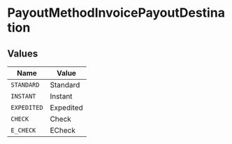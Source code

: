 # PayoutMethodInvoicePayoutDestination


## Values

| Name        | Value       |
| ----------- | ----------- |
| `STANDARD`  | Standard    |
| `INSTANT`   | Instant     |
| `EXPEDITED` | Expedited   |
| `CHECK`     | Check       |
| `E_CHECK`   | ECheck      |